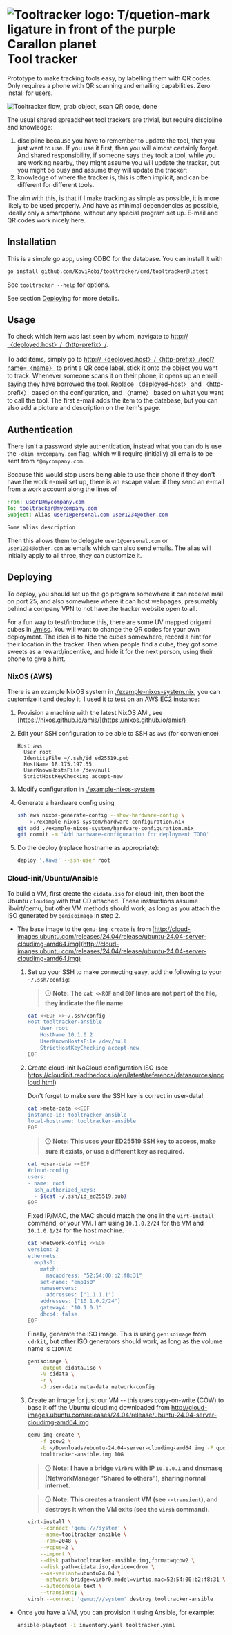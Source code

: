 # ![Tooltracker logo: T/quetion-mark ligature in front of the purple Carallon planet](artwork/logo.svg) Tool tracker

Prototype to make tracking tools easy, by labelling them with QR codes. Only
requires a phone with QR scanning and emailing capabilities. Zero install for users.

![Tooltracker flow, grab object, scan QR code, done](artwork/cover.svg)

The usual shared spreadsheet tool trackers are trivial, but require discipline
and knowledge:

1. discipline because you have to remember to update the tool, that you just
   want to use. If you use it first, then you will almost certainly forget. And
   shared responsibility, if someone says they took a tool, while you are
   working nearby, they might assume you will update the tracker, but you might
   be busy and assume they will update the tracker;
2. knowledge of where the tracker is, this is often implicit, and can be
   different for different tools.

The aim with this, is that if I make tracking as simple as possible, it is more
likely to be used properly. And have as minimal dependencies as possible,
ideally only a smartphone, without any special program set up. E-mail and QR
codes work nicely here.

## Installation

This is a simple go app, using ODBC for the database. You can install it with

```sh
go install github.com/KoviRobi/tooltracker/cmd/tooltracker@latest
```

See `tooltracker --help` for options.

See section [Deploying](#deploying) for more details.

## Usage

To check which item was last seen by whom, navigate to
[http://〈deployed.host〉/〈http-prefix〉/](#).

To add items, simply go to
[http://〈deployed.host〉/〈http-prefix〉/tool?name=〈name〉](#) to print a QR
code label, stick it onto the object you want to track. Whenever someone scans
it on their phone, it opens up an email saying they have borrowed the tool.
Replace 〈deployed-host〉 and 〈http-prefix〉 based on the configuration, and
〈name〉 based on what you want to call the tool. The first e-mail adds the
item to the database, but you can also add a picture and description on the
item's page.

## Authentication

There isn't a password style authentication, instead what you can do is use the
`-dkim mycompany.com` flag, which will require (initially) all emails to be
sent from `*@mycompany.com`.

Because this would stop users being able to use their phone if they don't have
the work e-mail set up, there is an escape valve: if they send an e-mail from a
work account along the lines of

```email
From: user1@mycompany.com
To: tooltracker@mycompany.com
Subject: Alias user1@personal.com user1234@other.com

Some alias description
```

Then this allows them to delegate `user1@personal.com` or `user1234@other.com`
as emails which can also send emails. The alias will initially apply to all
three, they can customize it.

## Deploying

To deploy, you should set up the go program somewhere it can receive mail on
port 25, and also somewhere where it can host webpages, presumably behind a
company VPN to not have the tracker website open to all.

For a fun way to test/introduce this, there are some UV mapped origami cubes in
[./misc](./misc). You will want to change the QR codes for your own deployment.
The idea is to hide the cubes somewhere, record a hint for their location in
the tracker. Then when people find a cube, they got some sweets as a
reward/incentive, and hide it for the next person, using their phone to give a
hint.

### NixOS (AWS)

There is an example NixOS system in
[./example-nixos-system.nix](./example-nixos-system.nix), you can customize
it and deploy it. I used it to test on an AWS EC2 instance:

1. Provision a machine with the latest NixOS AMI, see [https://nixos.github.io/amis/](https://nixos.github.io/amis/)
2. Edit your SSH configuration to be able to SSH as `aws` (for convenience)

   ```ssh_config
   Host aws
     User root
     IdentityFile ~/.ssh/id_ed25519.pub
     HostName 18.175.197.55
     UserKnownHostsFile /dev/null
     StrictHostKeyChecking accept-new
   ```

3. Modify configuration in [./example-nixos-system](./example-nixos-system)
4. Generate a hardware config using

   ```sh
   ssh aws nixos-generate-config --show-hardware-config \
       >./example-nixos-system/hardware-configuration.nix
   git add ./example-nixos-system/hardware-configuration.nix
   git commit -m 'Add hardware-configuration for deployment TODO'
   ```

5. Do the deploy (replace hostname as appropriate):

   ```sh
   deploy '.#aws' --ssh-user root
   ```

### Cloud-init/Ubuntu/Ansible

To build a VM, first create the `cidata.iso` for cloud-init, then boot the
Ubuntu `cloudimg` with that CD attached. These instructions assume
libvirt/qemu, but other VM methods should work, as long as you attach the ISO
generated by `genisoimage` in step 2.

- The base image to the `qemu-img create` is from
  [http://cloud-images.ubuntu.com/releases/24.04/release/ubuntu-24.04-server-cloudimg-amd64.img](http://cloud-images.ubuntu.com/releases/24.04/release/ubuntu-24.04-server-cloudimg-amd64.img)

    1. Set up your SSH to make connecting easy, add the following to your `~/.ssh/config`:

       > 🛈  **Note:** **The `cat <<ROF` and `EOF` lines are not part of**
       > **the file, they indicate the file name**

       ```sh
       cat <<EOF >>~/.ssh/config
       Host tooltracker-ansible
           User root
           HostName 10.1.0.2
           UserKnownHostsFile /dev/null
           StrictHostKeyChecking accept-new
       EOF
       ```

    2. Create cloud-init NoCloud configuration ISO (see
       <https://cloudinit.readthedocs.io/en/latest/reference/datasources/nocloud.html>)

        Don't forget to make sure the SSH key is correct in user-data!

       ```sh
       cat >meta-data <<EOF
       instance-id: tooltracker-ansible
       local-hostname: tooltracker-ansible
       EOF
       ```

       > 🛈  **Note:** **This uses your ED25519 SSH key to access, make sure**
       > **it exists, or use a different key as required.**

       ```sh
       cat >user-data <<EOF
       #cloud-config
       users:
       - name: root
         ssh_authorized_keys:
         - $(cat ~/.ssh/id_ed25519.pub)
       EOF
       ```

       Fixed IP/MAC, the MAC should match the one in the `virt-install`
       command, or your VM. I am using `10.1.0.2/24` for the VM and
       `10.1.0.1/24` for the host machine.

       ```sh
       cat >network-config <<EOF
       version: 2
       ethernets:
         enp1s0:
           match:
             macaddress: "52:54:00:b2:f8:31"
           set-name: "enp1s0"
           nameservers:
             addresses: ["1.1.1.1"]
           addresses: ["10.1.0.2/24"]
           gateway4: "10.1.0.1"
           dhcp4: false
       EOF
       ```

        Finally, generate the ISO image. This is using `genisoimage` from
        `cdrkit`, but other ISO generators should work, as long as the volume
        name is `CIDATA`:

       ```sh
       genisoimage \
           -output cidata.iso \
           -V cidata \
           -r \
           -J user-data meta-data network-config
       ```

    3. Create an image for just our VM -- this uses copy-on-write (COW) to
       base it off the Ubuntu cloudimg downloaded from
       <http://cloud-images.ubuntu.com/releases/24.04/release/ubuntu-24.04-server-cloudimg-amd64.img>

       ```sh
       qemu-img create \
           -f qcow2 \
           -b ~/Downloads/ubuntu-24.04-server-cloudimg-amd64.img -F qcow2 \
           tooltracker-ansible.img 10G
       ```

       > 🛈  **Note:** **I have a bridge `virbr0` with IP `10.1.0.1` and
       > dnsmasq** **(NetworkManager "Shared to others"), sharing normal
       > internet.**

       > 🛈  **Note:** **This creates a transient VM (see `--transient`), and destroys it**
       > **when the VM exits (see the `virsh` command).**

       ```sh
       virt-install \
           --connect 'qemu:///system' \
           --name=tooltracker-ansible \
           --ram=2048 \
           --vcpus=2 \
           --import \
           --disk path=tooltracker-ansible.img,format=qcow2 \
           --disk path=cidata.iso,device=cdrom \
           --os-variant=ubuntu24.04 \
           --network bridge=virbr0,model=virtio,mac=52:54:00:b2:f8:31 \
           --autoconsole text \
           --transient; \
       virsh --connect 'qemu:///system' destroy tooltracker-ansible
       ```

- Once you have a VM, you can provision it using Ansible, for example:

  ```sh
  ansible-playboot -i inventory.yaml tooltracker.yaml
  ```
